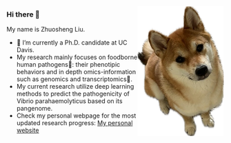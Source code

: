 <p align="left">
<img src="https://github.com/jlk666/jlk666/blob/main/moon.jpg" width="200" alt="Moon" align="right">
  
<p align="left">

### Hi there 👋
My name is Zhuosheng Liu.
 - 🦊 I’m currently a Ph.D. candidate at UC Davis.  
 - My research mainly focuses on foodborne human pathogens🦠: their phenotipic behaviors and in depth omics-information such as genomics and transcriptomics🧬.
 - My current research utilize deep learning methods to predict the pathogenicity of Vibrio parahaemolyticus based on its pangenome.
 - Check my personal webpage for the most updated research progress: [My personal website](https://jlk666.github.io/)  

</p> 
